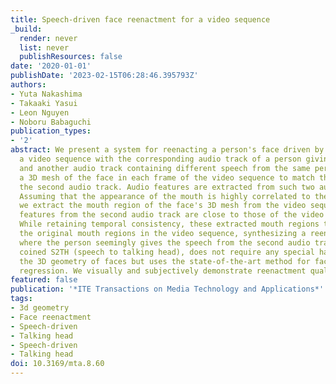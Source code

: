 ```yaml
---
title: Speech-driven face reenactment for a video sequence
_build:
  render: never
  list: never
  publishResources: false
date: '2020-01-01'
publishDate: '2023-02-15T06:28:46.395793Z'
authors:
- Yuta Nakashima
- Takaaki Yasui
- Leon Nguyen
- Noboru Babaguchi
publication_types:
- '2'
abstract: We present a system for reenacting a person's face driven by speech. Given
  a video sequence with the corresponding audio track of a person giving a speech
  and another audio track containing different speech from the same person, we reconstruct
  a 3D mesh of the face in each frame of the video sequence to match the speech in
  the second audio track. Audio features are extracted from such two audio tracks.
  Assuming that the appearance of the mouth is highly correlated to these speech features,
  we extract the mouth region of the face's 3D mesh from the video sequence when speech
  features from the second audio track are close to those of the video's audio track.
  While retaining temporal consistency, these extracted mouth regions then replace
  the original mouth regions in the video sequence, synthesizing a reenactment video
  where the person seemingly gives the speech from the second audio track. Our system,
  coined S2TH (speech to talking head), does not require any special hardware to capture
  the 3D geometry of faces but uses the state-of-the-art method for facial geometry
  regression. We visually and subjectively demonstrate reenactment quality.
featured: false
publication: '*ITE Transactions on Media Technology and Applications*'
tags:
- 3d geometry
- Face reenactment
- Speech-driven
- Talking head
- Speech-driven
- Talking head
doi: 10.3169/mta.8.60
---
```


